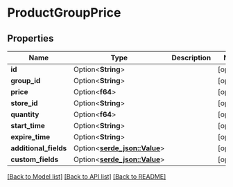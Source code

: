 # ProductGroupPrice

## Properties

Name | Type | Description | Notes
------------ | ------------- | ------------- | -------------
**id** | Option<**String**> |  | [optional]
**group_id** | Option<**String**> |  | [optional]
**price** | Option<**f64**> |  | [optional]
**store_id** | Option<**String**> |  | [optional]
**quantity** | Option<**f64**> |  | [optional]
**start_time** | Option<**String**> |  | [optional]
**expire_time** | Option<**String**> |  | [optional]
**additional_fields** | Option<[**serde_json::Value**](.md)> |  | [optional]
**custom_fields** | Option<[**serde_json::Value**](.md)> |  | [optional]

[[Back to Model list]](../README.md#documentation-for-models) [[Back to API list]](../README.md#documentation-for-api-endpoints) [[Back to README]](../README.md)


